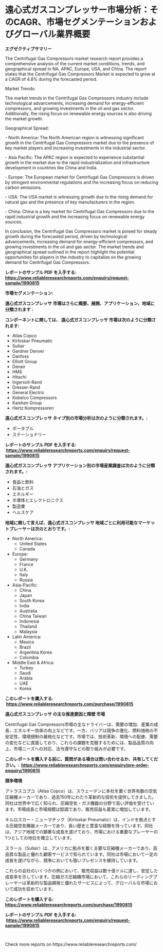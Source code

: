 <p><h1>遠心式ガスコンプレッサー市場分析：そのCAGR、市場セグメンテーションおよびグローバル業界概要</h1></p><p><strong>エグゼクティブサマリー</strong></p>
<p><p>The Centrifugal Gas Compressors market research report provides a comprehensive analysis of the current market conditions, trends, and geographical spread in NA, APAC, Europe, USA, and China. The report states that the Centrifugal Gas Compressors Market is expected to grow at a CAGR of 4.8% during the forecasted period.</p><p>Market Trends:</p><p>The market trends in the Centrifugal Gas Compressors industry include technological advancements, increasing demand for energy-efficient compressors, and growing investments in the oil and gas sector. Additionally, the rising focus on renewable energy sources is also driving the market growth.</p><p>Geographical Spread:</p><p>- North America: The North American region is witnessing significant growth in the Centrifugal Gas Compressors market due to the presence of key market players and increasing investments in the industrial sector.</p><p>- Asia Pacific: The APAC region is expected to experience substantial growth in the market due to the rapid industrialization and infrastructure development in countries like China and India.</p><p>- Europe: The European market for Centrifugal Gas Compressors is driven by stringent environmental regulations and the increasing focus on reducing carbon emissions.</p><p>- USA: The USA market is witnessing growth due to the rising demand for natural gas and the presence of key manufacturers in the region.</p><p>- China: China is a key market for Centrifugal Gas Compressors due to the rapid industrial growth and the increasing focus on renewable energy sources.</p><p>In conclusion, the Centrifugal Gas Compressors market is poised for steady growth during the forecasted period, driven by technological advancements, increasing demand for energy-efficient compressors, and growing investments in the oil and gas sector. The market trends and geographical spread outlined in the report highlight the potential opportunities for players in the industry to capitalize on the growing demand for Centrifugal Gas Compressors.</p></p>
<p><strong>レポートのサンプル PDF を入手する: <a href="https://www.reliableresearchreports.com/enquiry/request-sample/1990815">https://www.reliableresearchreports.com/enquiry/request-sample/1990815</a></strong></p>
<p><strong>市場セグメンテーション:</strong></p>
<p><strong> 遠心式ガスコンプレッサ 市場はさらに概要、展開、アプリケーション、地域に分類されます :</strong></p>
<p><strong>コンポーネントに関しては、 遠心式ガスコンプレッサ 市場は次のように分類されます: &nbsp;</strong></p>
<p><ul><li>Atlas Copco</li><li>Kirloskar Pneumatic</li><li>Sullair</li><li>Gardner Denver</li><li>Danfoss</li><li>Elliott Group</li><li>Denair</li><li>HMS</li><li>Hitachi</li><li>Ingersoll-Rand</li><li>Dresser-Rand</li><li>General Electric</li><li>Kobelco Compressors</li><li>Kaishan Group</li><li>Hertz Kompressoren</li></ul></p>
<p><strong> 遠心式ガスコンプレッサ タイプ別の市場分析は次のように分類されます。:</strong></p>
<p><ul><li>ポータブル</li><li>ステーショナリー</li></ul></p>
<p><strong>レポートのサンプル PDF を入手する: &nbsp;<a href="https://www.reliableresearchreports.com/enquiry/request-sample/1990815">https://www.reliableresearchreports.com/enquiry/request-sample/1990815</a></strong></p>
<p><strong> 遠心式ガスコンプレッサ アプリケーション別の市場産業調査は次のように分類されます。:</strong></p>
<p><ul><li>食品と飲料</li><li>石油とガス</li><li>エネルギー</li><li>半導体とエレクトロニクス</li><li>製造業</li><li>ヘルスケア</li></ul></p>
<p><strong>地域に関して言えば、遠心式ガスコンプレッサ 地域ごとに利用可能なマーケットプレーヤーは次のとおりです。:</strong></p>
<p><ul>
    <li>
        North America:
        <ul>
            <li>United States</li>
            <li>Canada</li>
        </ul>
    </li>
    <li>
        Europe:
        <ul>
            <li>Germany</li>
            <li>France</li>
            <li>U.K.</li>
            <li>Italy</li>
            <li>Russia</li>
        </ul>
    </li>
    <li>
        Asia-Pacific:
        <ul>
            <li>China</li>
            <li>Japan</li>
            <li>South Korea</li>
            <li>India</li>
            <li>Australia</li>
            <li>China Taiwan</li>
            <li>Indonesia</li>
            <li>Thailand</li>
            <li>Malaysia</li>
        </ul>
    </li>
    <li>
        Latin America:
        <ul>
            <li>Mexico</li>
            <li>Brazil</li>
            <li>Argentina Korea</li>
            <li>Colombia</li>
        </ul>
    </li>
    <li>
        Middle East & Africa:
        <ul>
            <li>Turkey</li>
            <li>Saudi</li>
            <li>Arabia</li>
            <li>UAE</li>
            <li>Korea</li>
        </ul>
    </li>
    </ul></p>
<p><strong>このレポートを購入する: &nbsp;<a href="https://www.reliableresearchreports.com/purchase/1990815">https://www.reliableresearchreports.com/purchase/1990815</a></strong></p>
<p><strong>遠心式ガスコンプレッサ の主な推進要因と障壁 市場</strong></p>
<p><p>Centrifugal Gas Compressors市場の主なドライバーは、需要の増加、産業の成長、エネルギー効率の向上などです。一方、バリアは競争の激化、燃料価格の不安定性、環境規制の厳格化などです。市場では、技術革新、環境への配慮、需要の変化などに直面しており、これらの課題を克服するためには、製品品質の向上、市場ニーズへの対応、法令遵守などの取り組みが必要です。</p></p>
<p><strong>このレポートを購入する前に、質問がある場合は問い合わせるか、共有してください。:&nbsp; <a href="https://www.reliableresearchreports.com/enquiry/pre-order-enquiry/1990815">https://www.reliableresearchreports.com/enquiry/pre-order-enquiry/1990815</a></strong></p>
<p><strong>競争環境</strong></p>
<p><p>アトラスコプコ（Atlas Copco）は、スウェーデンに本社を置く世界有数の空気圧縮機メーカーであり、過去150年にわたり革新的な技術を提供してきました。同社は世界中で広く知られ、圧縮空気・ガス機器の分野で高い評価を受けています。市場成長と市場規模は堅調であり、販売収益も着実に増加しています。</p><p>キルロスカー・ニューマチック（Kirloskar Pneumatic）は、インドを拠点とする圧縮空気機器メーカーであり、長い歴史と豊富な経験を持っています。同社は、アジア地域での顕著な成長を遂げており、市場における重要なプレーヤーの1つとしての地位を確立しています。</p><p>スラール（Sullair）は、アメリカに拠点を置く主要な圧縮機メーカーであり、高品質な製品と優れた顧客サービスで知られています。同社は市場において一定の成長を遂げながら、競争においても強いプレゼンスを維持しています。</p><p>これらの会社のいくつかの例において、販売収益は数十億ドルに達し、安定した成長率を示しています。圧縮ガス圧縮機市場において、これらのリーディングプレーヤーは革新的な製品開発と優れたサービスによって、グローバルな市場において成功を収めています。</p></p>
<p><strong>このレポートを購入する: &nbsp; <a href="https://www.reliableresearchreports.com/purchase/1990815">https://www.reliableresearchreports.com/purchase/1990815</a></strong></p>
<p><strong>レポートのサンプル PDF を入手する: &nbsp;<a href="https://www.reliableresearchreports.com/enquiry/request-sample/1990815">https://www.reliableresearchreports.com/enquiry/request-sample/1990815</a></strong><strong></strong></p>
<p>&nbsp;</p>
<p>Check more reports on https://www.reliableresearchreports.com/</p>